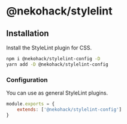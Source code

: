 # @nekohack/stylelint

## Installation

Install the StyleLint plugin for CSS.

```bash
npm i @nekohack/stylelint-config -D
yarn add -D @nekohack/stylelint-config
```

### Configuration

You can use as general StyleLint plugins.

```js
module.exports = {
    extends: ['@nekohack/stylelint-config']
}
```
